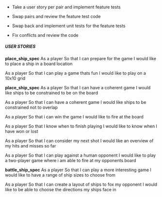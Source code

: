 - Take a user story per pair and implement feature tests

- Swap pairs and review the feature test code

- Swap back and implement unit tests for the feature tests

- Fix conflicts and review the code

##### USER STORIES

**place_ship_spec**
As a player
So that I can prepare for the game
I would like to place a ship in a board location

As a player
So that I can play a game thats fun
I would like to play on a 10x10 grid

**place_ship_spec**
As a player
So that I can have a coherent game
I would like ships to be constrained to be on the board

As a player
So that I can have a coherent game
I would like ships to be constrained not to overlap

As a player
So that i can win the game
I would like to fire at the board

As a player
So that I know when to finish playing
I would like to know when I have won or lost

As a player
So that I can consider my next shot
I would like an overview of my hits and misses so far

As a player
So that I can play against a human opponent
I would like to play a two-player game where i am able to fire at my opponents board

**battle_ship_spec**
As a player
So that I can play a more interesting game
I would like to have a range of ship sizes to choose from

As a player
So that I can create a layout of ships to fox my opponent
I would like to be able to choose the directions my ships face in

